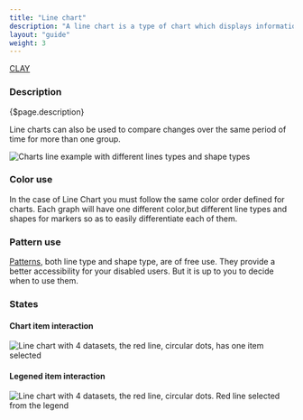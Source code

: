 ```yaml
---
title: "Line chart"
description: "A line chart is a type of chart which displays information as a series of data points called 'markers' connected by straight line segments.The measurement points are ordered (typically by their x-axis value) and joined with straight line segments. A line chart is often used to visualize a trend in data over intervals of time – a time series – thus the line is often drawn chronologically."
layout: "guide"
weight: 3
---
```


<a class="label-link label label-warning" href="https://clayui.com/docs/components/charts/basic/bar_chart.html" target="_blank">CLAY</a>

### Description

{$page.description}

Line charts can also be used to compare changes over the same period of time for more than one group.

![Charts line example with different lines types and shape types](../../../images/ChartLineAndShapeExample1.png)

### Color use

In the case of Line Chart you must follow the same color order defined for charts. Each graph will have one different color,but different line types and shapes for markers so as to easily differentiate each of them.

### Pattern use

[Patterns](./charts.html), both line type and shape type, are of free use. They provide a better accessibility for your disabled users. But it is up to you to decide when to use them.

### States

#### Chart item interaction
![Line chart with 4 datasets, the red line, circular dots, has one item selected](../../../images/ChartLineItemSel.png)

#### Legened item interaction
![Line chart with 4 datasets, the red line, circular dots. Red line selected from the legend](../../../images/ChartLineLegendSel.png)

